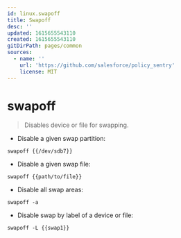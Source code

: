 ```yaml
---
id: linux.swapoff
title: Swapoff
desc: ''
updated: 1615655543110
created: 1615655543110
gitDirPath: pages/common
sources:
  - name: ''
    url: 'https://github.com/salesforce/policy_sentry'
    license: MIT
---
```

# swapoff

> Disables device or file for swapping.

- Disable a given swap partition:

`swapoff {{/dev/sdb7}}`

- Disable a given swap file:

`swapoff {{path/to/file}}`

- Disable all swap areas:

`swapoff -a`

- Disable swap by label of a device or file:

`swapoff -L {{swap1}}`

